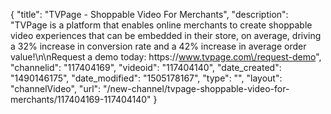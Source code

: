 {
    "title": "TVPage - Shoppable Video For Merchants",
    "description": "TVPage is a platform that enables online merchants to create shoppable video experiences that can be embedded in their store, on average, driving a 32% increase in conversion rate and a 42% increase in average order value!\n\nRequest a demo today: https:\/\/www.tvpage.com\/request-demo",
    "channelid": "117404169",
    "videoid": "117404140",
    "date_created": "1490146175",
    "date_modified": "1505178167",
    "type": "",
    "layout": "channelVideo",
    "url": "\/new-channel\/tvpage-shoppable-video-for-merchants\/117404169-117404140"
}